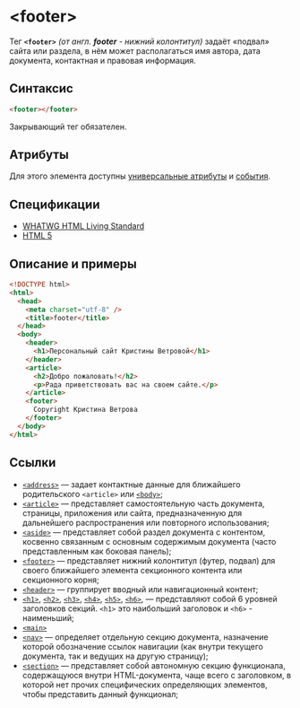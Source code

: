 # &lt;footer&gt;

Тег **`<footer>`** _(от англ. **footer** - нижний колонтитул)_ задаёт «подвал» сайта или раздела, в нём может располагаться имя автора, дата документа, контактная и правовая информация.

## Синтаксис

```html
<footer></footer>
```

Закрывающий тег обязателен.

## Атрибуты

Для этого элемента доступны [универсальные атрибуты](/lib/uni-attr/) и [события](/lib/events/).

## Спецификации

- [WHATWG HTML Living Standard](https://html.spec.whatwg.org/multipage/semantics#the-footer-element)
- [HTML 5](http://www.w3.org/TR/html5/sections.html#the-footer-element)

## Описание и примеры

```html
<!DOCTYPE html>
<html>
  <head>
    <meta charset="utf-8" />
    <title>footer</title>
  </head>
  <body>
    <header>
      <h1>Персональный сайт Кристины Ветровой</h1>
    </header>
    <article>
      <h2>Добро пожаловать!</h2>
      <p>Рада приветствовать вас на своем сайте.</p>
    </article>
    <footer>
      Copyright Кристина Ветрова
    </footer>
  </body>
</html>
```

## Ссылки

- [`<address>`](/html/address/) &mdash; задает контактные данные для ближайшего родительского `<article>` или [`<body>`](/html/body/);
- [`<article>`](/html/article/) &mdash; представляет самостоятельную часть документа, страницы, приложения или сайта, предназначенную для дальнейшего распространения или повторного использования;
- [`<aside>`](/html/aside/) &mdash; представляет собой раздел документа с контентом, косвенно связанным с основным содержимым документа (часто представленным как боковая панель);
- [`<footer>`](/html/footer/) &mdash; представляет нижний колонтитул (футер, подвал) для своего ближайшего элемента секционного контента или секционного корня;
- [`<header>`](/html/header/) &mdash; группирует вводный или навигационный контент;
- [`<h1>`](/html/h1/), [`<h2>`](/html/h2/), [`<h3>`](/html/h3/), [`<h4>`](/html/h4/), [`<h5>`](/html/h5/), [`<h6>`](/html/h6/), &mdash; представляют собой 6 уровней заголовков секций. `<h1>` это наибольший заголовок и `<h6>` - наименьший;
- [`<main>`](/html/main/)
- [`<nav>`](/html/nav/) &mdash; определяет отдельную секцию документа, назначение которой обозначение ссылок навигации (как внутри текущего документа, так и ведущих на другую страницу);
- [`<section>`](/html/section/) &mdash; представляет собой автономную секцию функционала, содержащуюся внутри HTML-документа, чаще всего с заголовком, в которой нет прочих специфических определяющих элементов, чтобы представить данный функционал;

